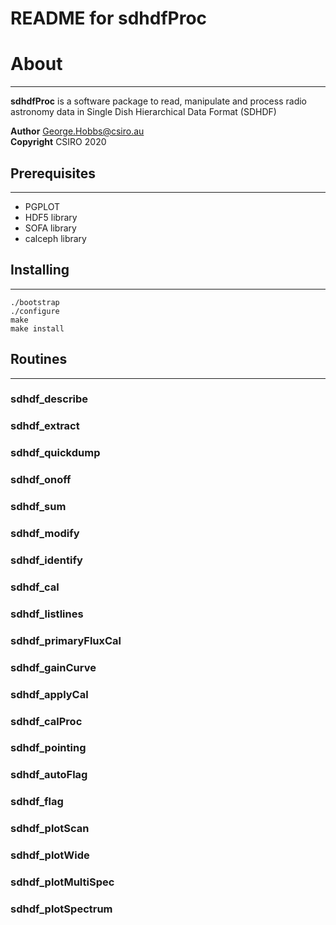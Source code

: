 README for sdhdfProc
=======================

# About
---
**sdhdfProc** is a software package to read, manipulate and process radio astronomy data in Single Dish Hierarchical Data Format (SDHDF) 

**Author**    George.Hobbs@csiro.au  
**Copyright** CSIRO 2020 

## Prerequisites
---
* PGPLOT
* HDF5 library
* SOFA library
* calceph library

## Installing
---
```
./bootstrap  
./configure  
make  
make install
```

## Routines
---
### sdhdf_describe
### sdhdf_extract
### sdhdf_quickdump
### sdhdf_onoff
### sdhdf_sum
### sdhdf_modify
### sdhdf_identify
### sdhdf_cal
### sdhdf_listlines
### sdhdf_primaryFluxCal
### sdhdf_gainCurve
### sdhdf_applyCal
### sdhdf_calProc
### sdhdf_pointing
### sdhdf_autoFlag
### sdhdf_flag
### sdhdf_plotScan
### sdhdf_plotWide
### sdhdf_plotMultiSpec
### sdhdf_plotSpectrum
